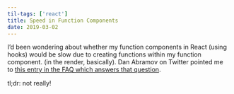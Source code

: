```yaml
---
til-tags: ['react']
title: Speed in Function Components
date: 2019-03-02
---
```


I’d been wondering about whether my function components in React (using hooks) would be slow due to creating functions within my function component. (in the render, basically). Dan Abramov on Twitter pointed me to [this entry in the FAQ which answers that question](https://reactjs.org/docs/hooks-faq.html#are-hooks-slow-because-of-creating-functions-in-render). 

tl;dr: not really!